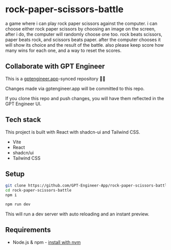 # rock-paper-scissors-battle

a game where i can play rock paper scissors against the computer. i can choose either rock paper scissors by choosing an image on the screen, after i do, the computer will randomly choose one too. rock beats scissors, paper beats rock, and scissors beats paper. after the computer chooses it will show its choice and the result of the battle. also please keep score how many wins for each one, and a way to reset the scores.

## Collaborate with GPT Engineer

This is a [gptengineer.app](https://gptengineer.app)-synced repository 🌟🤖

Changes made via gptengineer.app will be committed to this repo.

If you clone this repo and push changes, you will have them reflected in the GPT Engineer UI.

## Tech stack

This project is built with React with shadcn-ui and Tailwind CSS.

- Vite
- React
- shadcn/ui
- Tailwind CSS

## Setup

```sh
git clone https://github.com/GPT-Engineer-App/rock-paper-scissors-battle.git
cd rock-paper-scissors-battle
npm i
```

```sh
npm run dev
```

This will run a dev server with auto reloading and an instant preview.

## Requirements

- Node.js & npm - [install with nvm](https://github.com/nvm-sh/nvm#installing-and-updating)
